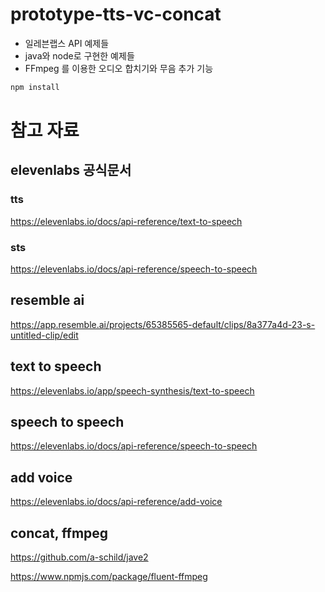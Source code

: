 # prototype-tts-vc-concat

- 일레븐랩스 API 예제들
- java와 node로 구현한 예제들
- FFmpeg 를 이용한 오디오 합치기와 무음 추가 기능
```bash
npm install
```

# 참고 자료
## elevenlabs 공식문서

### tts
https://elevenlabs.io/docs/api-reference/text-to-speech

### sts
https://elevenlabs.io/docs/api-reference/speech-to-speech

## resemble ai

https://app.resemble.ai/projects/65385565-default/clips/8a377a4d-23-s-untitled-clip/edit

## text to speech

https://elevenlabs.io/app/speech-synthesis/text-to-speech

## speech to speech

https://elevenlabs.io/docs/api-reference/speech-to-speech

## add voice

https://elevenlabs.io/docs/api-reference/add-voice

## concat, ffmpeg

https://github.com/a-schild/jave2

https://www.npmjs.com/package/fluent-ffmpeg
